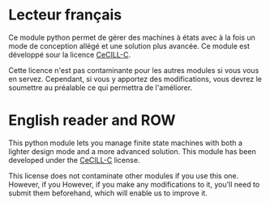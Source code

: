 # Lecteur français

Ce module python permet de gérer des machines à états avec à la fois un mode de conception allégé et une solution plus
avancée. Ce module est développé sour la licence [CeCILL-C](http://www.cecill.info/licences/Licence_CeCILL-C_V1-fr.html).

Cette licence n'est pas contaminante pour les autres modules si vous vous en servez. Cependant, si vous y 
apportez des modifications, vous devrez le soumettre au préalable ce qui permettra de l'améliorer.

# English reader and ROW

This python module lets you manage finite state machines with both a lighter design mode and a more advanced solution.
This module has been developed under the [CeCILL-C](http://www.cecill.info/licences/Licence_CeCILL-C_V1-en.html)
license.

This license does not contaminate other modules if you use this one. However, if you 
However, if you make any modifications to it, you'll need to submit them beforehand, which will enable us to improve it.